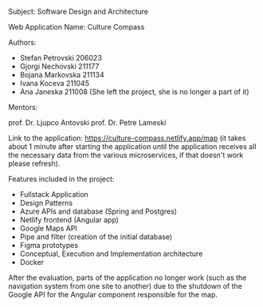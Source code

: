Subject: Software Design and Architecture

Web Application Name: Culture Compass

Authors:

- Stefan Petrovski 206023
- Gjorgi Nechovski 211177
- Bojana Markovska 211134
- Ivana Koceva 211045
- Ana Janeska 211008 (She left the project, she is no longer a part of it)
  
Mentors:

prof. Dr. Ljupco Antovski
prof. Dr. Petre Lameski

Link to the application: https://culture-compass.netlify.app/map (it takes about 1 minute after starting the application until the application receives all the necessary data from the various microservices, if that doesn't work please refresh).

Features included in the project:
-  Fullstack Application
-  Design Patterns
-  Azure APIs and database (Spring and Postgres)
-  Netlify frontend (Angular app)
-  Google Maps API
-  Pipe and filter (creation of the initial database)
-  Figma prototypes
-  Conceptual, Execution and Implementation architecture
-  Docker

After the evaluation, parts of the application no longer work (such as the navigation system from one site to another) due to the shutdown of the Google API for the Angular component responsible for the map.
